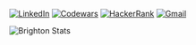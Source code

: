 [![LinkedIn](https://img.shields.io/badge/linkedin-%230077B5.svg?style=for-the-badge&logo=linkedin&logoColor=white)](https://www.linkedin.com/in/brighton-asumani-b0226613a/)
[![Codewars](https://img.shields.io/badge/Codewars-B1361E?style=for-the-badge&logo=codewars&logoColor=grey)](https://www.codewars.com/users/Asumani)
[![HackerRank](https://img.shields.io/badge/-Hackerrank-2EC866?style=for-the-badge&logo=HackerRank&logoColor=white)](https://www.hackerrank.com/asumanibrighton?hr_r=1)
[![Gmail](https://img.shields.io/badge/Gmail-D14836?style=for-the-badge&logo=gmail&logoColor=white)](mailto:asumanibrighton@gmail.com)

![Brighton Stats](https://github-readme-stats.vercel.app/api?username=BRIGHTON-ASUMANI&show_icons=true&theme=dark&hide_border=true&bg_color=180,0F2027,00B612&text_color=00B612&icon_color=00B612)

<!--
**BRIGHTON-ASUMANI/BRIGHTON-ASUMANI** is a ✨ _special_ ✨ repository because its `README.md` (this file) appears on your GitHub profile.
[![Codewars](https://www.codewars.com/users/Asumani/badges/large)](https://www.codewars.com/users/Asumani)
[![LinkedIn](https://www.linkedin.com/in/brighton-asumani-b0226613a/)](https://www.linkedin.com/in/brighton-asumani-b0226613a/)
Here are some ideas to get you started:

- 🔭 I’m currently working on ...
- 🌱 I’m currently learning ...
- 👯 I’m looking to collaborate on ...
- 🤔 I’m looking for help with ...
- 💬 Ask me about ...
- 📫 How to reach me: ...
- 😄 Pronouns: ...
- ⚡ Fun fact: ...
-->
